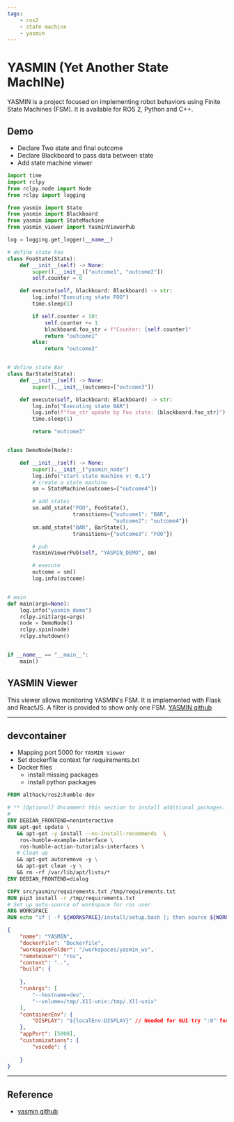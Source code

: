 ```yaml
---
tags:
    - ros2
    - state machine
    - yasmin
---
```


# YASMIN (Yet Another State MachINe)

YASMIN is a project focused on implementing robot behaviors using Finite State Machines (FSM). It is available for ROS 2, Python and C++.


## Demo

- Declare Two state and final outcome
- Declare Blackboard to pass data between state
- Add state machine viewer

```python title="simple_demo"
import time
import rclpy
from rclpy.node import Node
from rclpy import logging

from yasmin import State
from yasmin import Blackboard
from yasmin import StateMachine
from yasmin_viewer import YasminViewerPub

log = logging.get_logger(__name__)

# define state Foo
class FooState(State):
    def __init__(self) -> None:
        super().__init__(["outcome1", "outcome2"])
        self.counter = 0

    def execute(self, blackboard: Blackboard) -> str:
        log.info("Executing state FOO")
        time.sleep(1)

        if self.counter < 10:
            self.counter += 1
            blackboard.foo_str = f"Counter: {self.counter}"
            return "outcome1"
        else:
            return "outcome2"


# define state Bar
class BarState(State):
    def __init__(self) -> None:
        super().__init__(outcomes=["outcome3"])

    def execute(self, blackboard: Blackboard) -> str:
        log.info("Executing state BAR")
        log.info(f"foo_str update by Foo state: {blackboard.foo_str}")
        time.sleep(1)

        return "outcome3"


class DemoNode(Node):

    def __init__(self) -> None:
        super().__init__("yasmin_node")
        log.info("start state machine v: 0.1")
        # create a state machine
        sm = StateMachine(outcomes=["outcome4"])

        # add states
        sm.add_state("FOO", FooState(),
                     transitions={"outcome1": "BAR",
                                  "outcome2": "outcome4"})
        sm.add_state("BAR", BarState(),
                     transitions={"outcome3": "FOO"})

        # pub
        YasminViewerPub(self, "YASMIN_DEMO", sm)

        # execute
        outcome = sm()
        log.info(outcome)


# main
def main(args=None):
    log.info("yasmin_demo")
    rclpy.init(args=args)
    node = DemoNode()
    rclpy.spin(node)
    rclpy.shutdown()


if __name__ == "__main__":
    main()

```


## YASMIN Viewer
This viewer allows monitoring YASMIN's FSM. It is implemented with Flask and ReactJS. A filter is provided to show only one FSM.
[YASMIN github](https://github.com/uleroboticsgroup/yasmin#yasmin-viewer)


---

## devcontainer 
- Mapping port 5000 for `YASMIN Viewer`
- Set dockerfile context for requirements.txt
- Docker files
  - install missing packages
  - install python packages


```Dockerfile title="Dockerfile"
FROM althack/ros2:humble-dev 

# ** [Optional] Uncomment this section to install additional packages. **
#
ENV DEBIAN_FRONTEND=noninteractive
RUN apt-get update \
   && apt-get -y install --no-install-recommends  \
    ros-humble-example-interface \
    ros-humble-action-tutorials-interfaces \
   # Clean up
   && apt-get autoremove -y \
   && apt-get clean -y \
   && rm -rf /var/lib/apt/lists/*
ENV DEBIAN_FRONTEND=dialog

COPY src/yasmin/requirements.txt /tmp/requirements.txt
RUN pip3 install -r /tmp/requirements.txt
# Set up auto-source of workspace for ros user
ARG WORKSPACE
RUN echo "if [ -f ${WORKSPACE}/install/setup.bash ]; then source ${WORKSPACE}/install/setup.bash; fi" >> /home/ros/.bashrc
```


```json title="".devcontainer.json
{
    "name": "YASMIN",
    "dockerFile": "Dockerfile",
    "workspaceFolder": "/workspaces/yasmin_ws",
    "remoteUser": "ros",
    "context": "..",
    "build": {
        
    },
    "runArgs": [
        "--hostname=dev",
        "--volume=/tmp/.X11-unix:/tmp/.X11-unix"
    ],
    "containerEnv": {
		"DISPLAY": "${localEnv:DISPLAY}" // Needed for GUI try ":0" for windows
    },
    "appPort": [5000],
    "customizations": {
        "vscode": {
 
    }
}
```
---

## Reference
- [yasmin github](https://github.com/uleroboticsgroup/yasmin)

